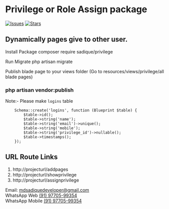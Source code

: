 # Privilege or Role Assign package




[![Issues](https://img.shields.io/github/issues/mohammadsadique/privilege-package?style=flat-square)](https://github.com/mohammadsadique/privilege-package/issues)
[![Stars](https://img.shields.io/github/stars/mohammadsadique/privilege-package?style=flat-square)](https://github.com/mohammadsadique/privilege-package/stargazers)



## Dynamically pages give to other user.

Install Package
composer require sadique/privilege

Run Migrate
php artisan migrate

Publish blade page to your views folder (Go to resources/views/privilege/all blade pages)
### php artisan vendor:publish


Note:- Please make `logins` table 

        Schema::create('logins', function (Blueprint $table) {
            $table->id();
            $table->string('name');
            $table->string('email')->unique();
            $table->string('mobile');
            $table->string('privilege_id')->nullable();
            $table->timestamps();
        });


##  URL Route Links

1. http://projecturl/addpages
2. http://projecturl/showprivilege
3. http://projecturl/assignprivilege


Email: [mdsadiquedeveloper@gmail.com](mailto:mdsadiquedeveloper@gmail.com)<br />
WhatsApp Web [(91) 97705-99354](https://web.whatsapp.com/send?phone=9770599354)<br />
WhatsApp Mobile [(91) 97705-99354](https://api.whatsapp.com/send?phone=9770599354)<br />